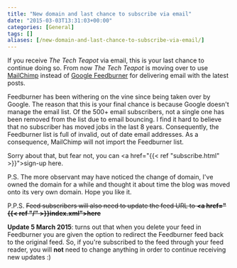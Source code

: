 ```yaml
---
title: "New domain and last chance to subscribe via email"
date: "2015-03-03T13:31:03+00:00"
categories: [General]
tags: []
aliases: [/new-domain-and-last-chance-to-subscribe-via-email/]
---
```


If you receive <em>The Tech Teapot</em> via email, this is your last chance to continue doing so. From now <em>The Tech Teapot</em> is moving over to use <a href="http://mailchimp.com/">MailChimp</a> instead of <a href="http://feedburner.google.com/">Google Feedburner</a> for delivering email with the latest posts.

Feedburner has been withering on the vine since being taken over by Google. The reason that this is your final chance is because Google doesn't manage the email list. Of the 500+ email subscribers, not a single one has been removed from the list due to email bouncing. I find it hard to believe that no subscriber has moved jobs in the last 8 years. Consequently, the Feedburner list is full of invalid, out of date email addresses. As a consequence, MailChimp will not import the Feedburner list.

Sorry about that, but fear not, you can <a href="{{< ref "subscribe.html" >}}">sign-up here</a>.

P.S. The more observant may have noticed the change of domain, I've owned the domain for a while and thought it about time the blog was moved onto its very own domain. Hope you like it.

P.P.S. <del>Feed subscribers will also need to update the feed URL to <strong><a href="{{< ref "/" >}}index.xml">here</a></strong></del>

<strong>Update 5 March 2015</strong>: turns out that when you delete your feed in Feedburner you are given the option to redirect the Feedburner feed back to the original feed. So, if you're subscribed to the feed through your feed reader, you will <strong>not</strong> need to change anything in order to continue receiving new updates :)
